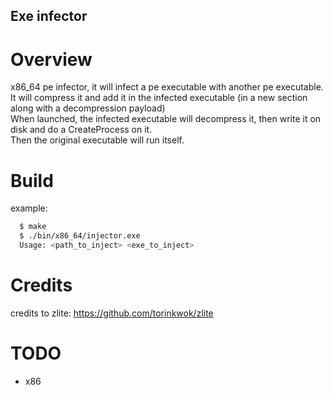 ## Exe infector

# Overview

x86_64 pe infector, it will infect a pe executable with another pe executable.  
It will compress it and add it in the infected executable (in a new section along with a decompression payload)  
When launched, the infected executable will decompress it, then write it on disk and do a CreateProcess on it.  
Then the original executable will run itself.  

# Build

example:

```sh
  $ make
  $ ./bin/x86_64/injector.exe
  Usage: <path_to_inject> <exe_to_inject>
```

# Credits

credits to zlite:
https://github.com/torinkwok/zlite

# TODO

- x86
